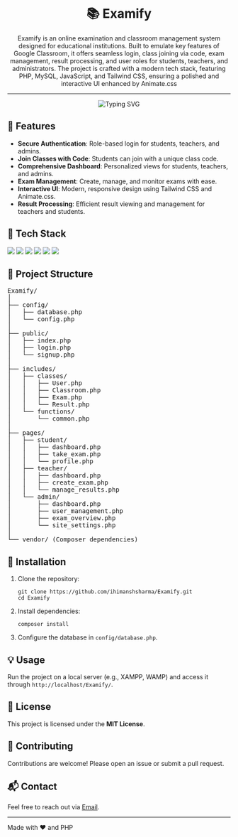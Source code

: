 <h1 align="center">📚 Examify</h1>

<p align="center">
  Examify is an online examination and classroom management system designed for educational institutions. Built to emulate key features of Google Classroom, it offers seamless login, class joining via code, exam management, result processing, and user roles for students, teachers, and administrators. The project is crafted with a modern tech stack, featuring PHP, MySQL, JavaScript, and Tailwind CSS, ensuring a polished and interactive UI enhanced by Animate.css
</p>

------

<p align="center">
  <img src="https://readme-typing-svg.herokuapp.com?font=Fira+Code&size=22&pause=1000&color=4CAF50&center=true&vCenter=true&width=435&lines=Manage+Exams+Efficiently;Student+and+Teacher+Focused;Secure+and+User-Friendly" alt="Typing SVG">
</p>

<h2 align="left">🌟 Features</h2>
<ul>
  <li><strong>Secure Authentication</strong>: Role-based login for students, teachers, and admins.</li>
  <li><strong>Join Classes with Code</strong>: Students can join with a unique class code.</li>
  <li><strong>Comprehensive Dashboard</strong>: Personalized views for students, teachers, and admins.</li>
  <li><strong>Exam Management</strong>: Create, manage, and monitor exams with ease.</li>
  <li><strong>Interactive UI</strong>: Modern, responsive design using Tailwind CSS and Animate.css.</li>
  <li><strong>Result Processing</strong>: Efficient result viewing and management for teachers and students.</li>
</ul>

<h2 align="left">🔧 Tech Stack</h2>
<p align="left">
  <a href="https://www.html.com/" target="_blank"><img src="https://img.shields.io/badge/HTML-E34C26?style=for-the-badge&logo=html5&logoColor=white"/></a>
<!--   <a href="https://www.javascript.com/" target="_blank"><img src="https://img.shields.io/badge/JavaScript-F0DB4F?style=for-the-badge&logo=javascript&logoColor=white"/></a> -->
  <a href="https://www.php.net/" target="_blank"><img src="https://img.shields.io/badge/PHP-777BB4?style=for-the-badge&logo=php&logoColor=white"/></a>
  <a href="https://www.mysql.com/" target="_blank"><img src="https://img.shields.io/badge/MySQL-4479A1?style=for-the-badge&logo=mysql&logoColor=white"/></a>
  <a href="https://getbootstrap.com/" target="_blank"><img src="https://img.shields.io/badge/Bootstrap-563D7C?style=for-the-badge&logo=bootstrap&logoColor=white"/></a>
  <a href="https://tailwindcss.com/" target="_blank"><img src="https://img.shields.io/badge/Tailwind_CSS-06B6D4?style=for-the-badge&logo=tailwind-css&logoColor=white"/></a>
  <a href="https://github.com/" target="_blank"><img src="https://img.shields.io/badge/GitHub-181717?style=for-the-badge&logo=github&logoColor=white"/></a>
</p>

<h2 align="left">📂 Project Structure</h2>
<pre>
Examify/
│
├── config/
│   ├── database.php
│   └── config.php
│
├── public/
│   ├── index.php
│   ├── login.php
│   └── signup.php
│
├── includes/
│   ├── classes/
│   │   ├── User.php
│   │   ├── Classroom.php
│   │   ├── Exam.php
│   │   └── Result.php
│   └── functions/
│       └── common.php
│
├── pages/
│   ├── student/
│   │   ├── dashboard.php
│   │   ├── take_exam.php
│   │   └── profile.php
│   ├── teacher/
│   │   ├── dashboard.php
│   │   ├── create_exam.php
│   │   └── manage_results.php
│   └── admin/
│       ├── dashboard.php
│       ├── user_management.php
│       ├── exam_overview.php
│       └── site_settings.php
│
└── vendor/ (Composer dependencies)
</pre>

<h2 align="left">🚀 Installation</h2>
<ol>
  <li>Clone the repository:
    <pre><code>git clone https://github.com/ihimanshsharma/Examify.git
cd Examify</code></pre>
  </li>
  <li>Install dependencies:
    <pre><code>composer install</code></pre>
  </li>
  <li>Configure the database in <code>config/database.php</code>.</li>
</ol>

<h2 align="left">💡 Usage</h2>
<p>
  Run the project on a local server (e.g., XAMPP, WAMP) and access it through <code>http://localhost/Examify/</code>.
</p>

<h2 align="left">📝 License</h2>
<p align="left">This project is licensed under the <strong>MIT License</strong>.</p>

<h2 align="left">🤝 Contributing</h2>
<p>
  Contributions are welcome! Please open an issue or submit a pull request.
</p>

<h2 align="left">📬 Contact</h2>
<p align="left">Feel free to reach out via <a href="mailto:talk.himanshsharma@gmail.com">Email</a>.</p>

------

Made with :heart: and PHP
